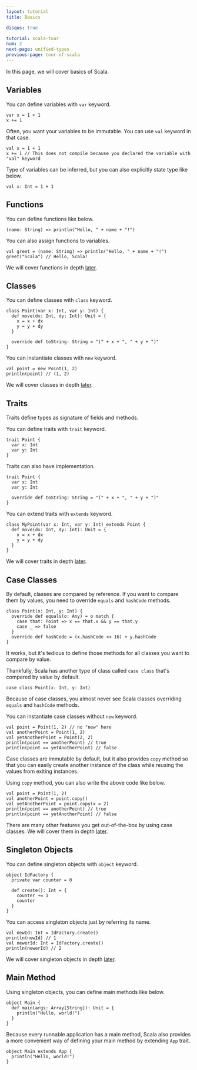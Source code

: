 ```yaml
---
layout: tutorial
title: Basics

disqus: true

tutorial: scala-tour
num: 2
next-page: unified-types
previous-page: tour-of-scala
---
```


In this page, we will cover basics of Scala.

## Variables

You can define variables with `var` keyword.

```
var x = 1 + 1
x += 1
```

Often, you want your variables to be immutable. You can use `val` keyword in that case.

```
val x = 1 + 1
x += 1 // This does not compile because you declared the variable with "val" keyword
```

Type of variables can be inferred, but you can also explicitly state type like below.

```
val x: Int = 1 + 1
```

## Functions

You can define functions like below.

```
(name: String) => println("Hello, " + name + "!")
```

You can also assign functions to variables.

```
val greet = (name: String) => println("Hello, " + name + "!")
greet("Scala") // Hello, Scala!
```

We will cover functions in depth [later](anonymous-function-syntax.md).

## Classes

You can define classes with `class` keyword.

```
class Point(var x: Int, var y: Int) {
  def move(dx: Int, dy: Int): Unit = {
    x = x + dx
    y = y + dy
  }

  override def toString: String = "(" + x + ", " + y + ")"
}
```

You can instantiate classes with `new` keyword.

```
val point = new Point(1, 2)
println(point) // (1, 2)
```

We will cover classes in depth [later](classes.md).

## Traits

Traits define types as signature of fields and methods.

You can define traits with `trait` keyword.

```
trait Point {
  var x: Int
  var y: Int
}
```

Traits can also have implementation.

```
trait Point {
  var x: Int
  var y: Int
  
  override def toString: String = "(" + x + ", " + y + ")"
}
```

You can extend traits with `extends` keyword.

```
class MyPoint(var x: Int, var y: Int) extends Point {
  def move(dx: Int, dy: Int): Unit = {
    x = x + dx
    y = y + dy
  }
}
```

We will cover traits in depth [later](traits.md).

## Case Classes

By default, classes are compared by reference. If you want to compare them by values, you need to override `equals` and `hashCode` methods.

```
class Point(x: Int, y: Int) {
  override def equals(o: Any) = o match {
    case that: Point => x == that.x && y == that.y
    case _ => false
  }
  override def hashCode = (x.hashCode << 16) + y.hashCode
}
```

It works, but it's tedious to define those methods for all classes you want to compare by value.

Thankfully, Scala has another type of class called `case class` that's compared by value by default.

```
case class Point(x: Int, y: Int)
```

Because of case classes, you almost never see Scala classes overriding `equals` and `hashCode` methods.

You can instantiate case classes without `new` keyword.

```
val point = Point(1, 2) // no "new" here
val anotherPoint = Point(1, 2)
val yetAnotherPoint = Point(2, 2)
println(point == anotherPoint) // true
println(point == yetAnotherPoint) // false
```

Case classes are immutable by default, but it also provides `copy` method so that you can easily create another instance of the class while reusing the values from exiting instances.

Using `copy` method, you can also write the above code like below.

```
val point = Point(1, 2)
val anotherPoint = point.copy()
val yetAnotherPoint = point.copy(x = 2)
println(point == anotherPoint) // true
println(point == yetAnotherPoint) // false
```

There are many other features you get out-of-the-box by using case classes. We will cover them in depth [later](case-classes.md).

## Singleton Objects

You can define singleton objects with `object` keyword.

```
object IdFactory {
  private var counter = 0

  def create(): Int = {
    counter += 1
    counter
  }
}
```

You can access singleton objects just by referring its name.

```
val newId: Int = IdFactory.create()
println(newId) // 1
val newerId: Int = IdFactory.create()
println(newerId) // 2
```

We will cover singleton objects in depth [later](singleton-objects.md).

## Main Method

Using singleton objects, you can define main methods like below.

```
object Main {
  def main(args: Array[String]): Unit = {
    println("Hello, world!")
  }
}
```

Because every runnable application has a main method, Scala also provides a more convenient way of defining your main method by extending `App` trait.

```
object Main extends App {
  println("Hello, world!")
}
```
